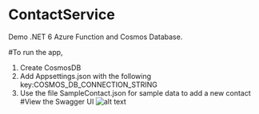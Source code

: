 # ContactService
Demo .NET 6 Azure Function and Cosmos Database.

#To run the app, 
1. Create CosmosDB  
2. Add Appsettings.json with the following key:COSMOS_DB_CONNECTION_STRING  
3. Use the file SampleContact.json for sample data to add a new contact  
#View the Swagger UI
![alt text](https://github.com/thinguyendinh/ContactService/blob/master/ContactService.png?raw=true)
